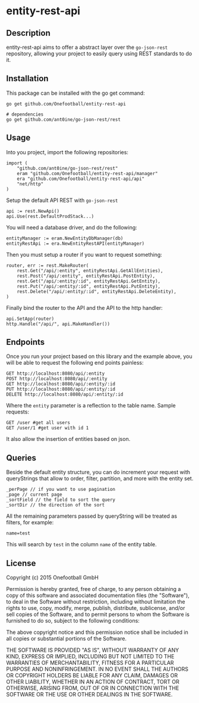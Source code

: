 entity-rest-api
===============

Description
-----------

entity-rest-api aims to offer a abstract layer over the `go-json-rest` repository, allowing your project to easily query using REST standards to do it.

Installation
------------

This package can be installed with the go get command:

    go get github.com/Onefootball/entity-rest-api

    # dependencies
    go get github.com/ant0ine/go-json-rest/rest

Usage
-----

Into you project, import the following repositories:

	import (
		"github.com/ant0ine/go-json-rest/rest"
		eram "github.com/Onefootball/entity-rest-api/manager"
		era "github.com/Onefootball/entity-rest-api/api"
		"net/http"
	)

Setup the default API REST with `go-json-rest`

	api := rest.NewApi()
	api.Use(rest.DefaultProdStack...)

You will need a database driver, and do the following:

	entityManager := eram.NewEntityDbManager(db)
	entityRestApi := era.NewEntityRestAPI(entityManager)

Then you must setup a router if you want to request something:

	router, err := rest.MakeRouter(
		rest.Get("/api/:entity", entityRestApi.GetAllEntities),
		rest.Post("/api/:entity", entityRestApi.PostEntity),
		rest.Get("/api/:entity/:id", entityRestApi.GetEntity),
		rest.Put("/api/:entity/:id", entityRestApi.PutEntity),
		rest.Delete("/api/:entity/:id", entityRestApi.DeleteEntity),
	)

Finally bind the router to the API and the API to the http handler:

	api.SetApp(router)
	http.Handle("/api/", api.MakeHandler())

Endpoints
---------

Once you run your project based on this library and the example above, you will be able to request the following end points painless:

	GET http://localhost:8080/api/:entity
	POST http://localhost:8080/api/:entity
	GET http://localhost:8080/api/:entity/:id
	PUT http://localhost:8080/api/:entity/:id
	DELETE http://localhost:8080/api/:entity/:id

Where the `entity` parameter is a reflection to the table name. Sample requests:

	GET /user #get all users
	GET /user/1 #get user with id 1

It also allow the insertion of entities based on json.

Queries
-------

Beside the default entity structure, you can do increment your request with queryStrings that allow to order, filter, partition, and more with the entity set.

	_perPage // if you want to use pagination
	_page // current page
	_sortField // the field to sort the query
	_sortDir // the direction of the sort

All the remaining parameters passed by queryString will be treated as filters, for example:

	name=test

This will search by `test` in the column `name` of the entity table.

License
-------

Copyright (c) 2015 Onefootball GmbH

Permission is hereby granted, free of charge, to any person obtaining a copy
of this software and associated documentation files (the "Software"), to deal
in the Software without restriction, including without limitation the rights
to use, copy, modify, merge, publish, distribute, sublicense, and/or sell
copies of the Software, and to permit persons to whom the Software is
furnished to do so, subject to the following conditions:

The above copyright notice and this permission notice shall be included in
all copies or substantial portions of the Software.

THE SOFTWARE IS PROVIDED "AS IS", WITHOUT WARRANTY OF ANY KIND, EXPRESS OR
IMPLIED, INCLUDING BUT NOT LIMITED TO THE WARRANTIES OF MERCHANTABILITY,
FITNESS FOR A PARTICULAR PURPOSE AND NONINFRINGEMENT. IN NO EVENT SHALL THE
AUTHORS OR COPYRIGHT HOLDERS BE LIABLE FOR ANY CLAIM, DAMAGES OR OTHER
LIABILITY, WHETHER IN AN ACTION OF CONTRACT, TORT OR OTHERWISE, ARISING FROM,
OUT OF OR IN CONNECTION WITH THE SOFTWARE OR THE USE OR OTHER DEALINGS IN
THE SOFTWARE.
